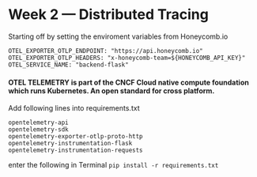 # Week 2 — Distributed Tracing

Starting off by setting the enviroment variables from Honeycomb.io 
```
OTEL_EXPORTER_OTLP_ENDPOINT: "https://api.honeycomb.io"
OTEL_EXPORTER_OTLP_HEADERS: "x-honeycomb-team=${HONEYCOMB_API_KEY}"
OTEL_SERVICE_NAME: "backend-flask"
```
#### OTEL TELEMETRY is part of the CNCF Cloud native compute foundation which runs Kubernetes. An open standard for cross platform. 

Add following lines into requirements.txt

```
opentelemetry-api 
opentelemetry-sdk 
opentelemetry-exporter-otlp-proto-http 
opentelemetry-instrumentation-flask 
opentelemetry-instrumentation-requests
```
enter the following in Terminal ``` pip install -r requirements.txt ```
